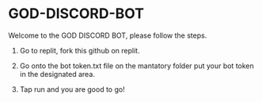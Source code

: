 # GOD-DISCORD-BOT


Welcome to the GOD DISCORD BOT, please follow the steps.

1. Go to replit, fork this github on replit.

2.  Go onto the bot token.txt file on the mantatory folder put your bot token in the designated area.

3. Tap run and you are good to go!
